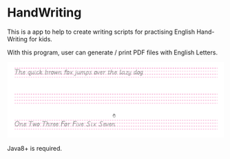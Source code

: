 # HandWriting
This is a app to help to create writing scripts for practising English Hand-Writing for kids.

With this program, user can generate / print PDF files with English Letters.

![Output](https://github.com/lff0305/HandWriting/blob/master/resources/2.png)

Java8+ is required.


